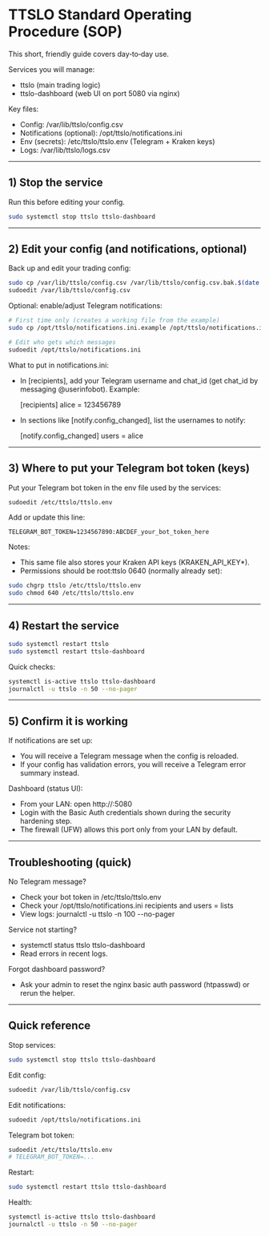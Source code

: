 # TTSLO Standard Operating Procedure (SOP)

This short, friendly guide covers day‑to‑day use.

Services you will manage:
- ttslo (main trading logic)
- ttslo-dashboard (web UI on port 5080 via nginx)

Key files:
- Config: /var/lib/ttslo/config.csv
- Notifications (optional): /opt/ttslo/notifications.ini
- Env (secrets): /etc/ttslo/ttslo.env (Telegram + Kraken keys)
- Logs: /var/lib/ttslo/logs.csv

---

## 1) Stop the service
Run this before editing your config.

```bash
sudo systemctl stop ttslo ttslo-dashboard
```

---

## 2) Edit your config (and notifications, optional)

Back up and edit your trading config:
```bash
sudo cp /var/lib/ttslo/config.csv /var/lib/ttslo/config.csv.bak.$(date +%F)
sudoedit /var/lib/ttslo/config.csv
```

Optional: enable/adjust Telegram notifications:
```bash
# First time only (creates a working file from the example)
sudo cp /opt/ttslo/notifications.ini.example /opt/ttslo/notifications.ini

# Edit who gets which messages
sudoedit /opt/ttslo/notifications.ini
```
What to put in notifications.ini:
- In [recipients], add your Telegram username and chat_id (get chat_id by messaging @userinfobot).
  Example:
  
  [recipients]
  alice = 123456789
  
- In sections like [notify.config_changed], list the usernames to notify:
  
  [notify.config_changed]
  users = alice

---

## 3) Where to put your Telegram bot token (keys)

Put your Telegram bot token in the env file used by the services:
```bash
sudoedit /etc/ttslo/ttslo.env
```
Add or update this line:
```
TELEGRAM_BOT_TOKEN=1234567890:ABCDEF_your_bot_token_here
```
Notes:
- This same file also stores your Kraken API keys (KRAKEN_API_KEY*).
- Permissions should be root:ttslo 0640 (normally already set):
```bash
sudo chgrp ttslo /etc/ttslo/ttslo.env
sudo chmod 640 /etc/ttslo/ttslo.env
```

---

## 4) Restart the service
```bash
sudo systemctl restart ttslo
sudo systemctl restart ttslo-dashboard
```

Quick checks:
```bash
systemctl is-active ttslo ttslo-dashboard
journalctl -u ttslo -n 50 --no-pager
```

---

## 5) Confirm it is working

If notifications are set up:
- You will receive a Telegram message when the config is reloaded.
- If your config has validation errors, you will receive a Telegram error summary instead.

Dashboard (status UI):
- From your LAN: open http://<this-machine-LAN-ip>:5080
- Login with the Basic Auth credentials shown during the security hardening step.
- The firewall (UFW) allows this port only from your LAN by default.

---

## Troubleshooting (quick)

No Telegram message?
- Check your bot token in /etc/ttslo/ttslo.env
- Check your /opt/ttslo/notifications.ini recipients and users = lists
- View logs: journalctl -u ttslo -n 100 --no-pager

Service not starting?
- systemctl status ttslo ttslo-dashboard
- Read errors in recent logs.

Forgot dashboard password?
- Ask your admin to reset the nginx basic auth password (htpasswd) or rerun the helper.

---

## Quick reference

Stop services:
```bash
sudo systemctl stop ttslo ttslo-dashboard
```
Edit config:
```bash
sudoedit /var/lib/ttslo/config.csv
```
Edit notifications:
```bash
sudoedit /opt/ttslo/notifications.ini
```
Telegram bot token:
```bash
sudoedit /etc/ttslo/ttslo.env
# TELEGRAM_BOT_TOKEN=...
```
Restart:
```bash
sudo systemctl restart ttslo ttslo-dashboard
```
Health:
```bash
systemctl is-active ttslo ttslo-dashboard
journalctl -u ttslo -n 50 --no-pager
```
